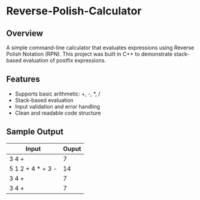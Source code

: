 # **Reverse-Polish-Calculator**

## **Overview**
A simple command-line calculator that evaluates expressions using Reverse Polish Notation (RPN). This project was built in C++ to demonstrate stack-based evaluation of postfix expressions.

## **Features**
- Supports basic arithmetic: +, -, *, /
- Stack-based evaluation
- Input validation and error handling
- Clean and readable code structure

## **Sample Output**
| Input        | Ouput        |
|--------------|--------------|
| 3 4 +        | 7            |
| 5 1 2 + 4 * + 3 -        | 14            |
| 3 4 +        | 7            |
| 3 4 +        | 7            |

